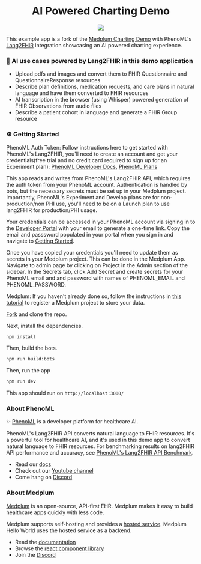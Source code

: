 <h1 align="center">AI Powered Charting Demo</h1>
<p align="center">
<a href="https://github.com/medplum/medplum-hello-world/blob/main/LICENSE.txt">
    <img src="https://img.shields.io/badge/license-Apache-blue.svg" />
  </a>
</p>

This example app is a fork of the [Medplum Charting Demo](https://github.com/medplum/medplum-provider) with PhenoML's [Lang2FHIR](https://developer.pheno.ml/reference/post_lang2fhir-create) integration showcasing an AI powered charting experience.

### :robot: AI use cases powered by Lang2FHIR in this demo application

- Upload pdfs and images and convert them to FHIR Questionnaire and QuestionnaireResponse resources
- Describe plan definitions, medication requests, and care plans in natural language and have them converted to FHIR resources
- AI transcription in the browser (using Whisper) powered generation of FHIR Observations from audio files
- Describe a patient cohort in language and generate a FHIR Group resource

### :gear: Getting Started

PhenoML Auth Token:
Follow instructions here to get started with PhenoML's Lang2FHIR, you'll need to create an account and get your credentials(free trial and no credit card required to sign up for an Experiment plan): [PhenoML Developer Docs](https://developer.pheno.ml/docs/getting-started), [PhenoML Plans](https://www.phenoml.com/plans)

This app reads and writes from PhenoML's Lang2FHIR API, which requires the auth token from your PhenoML account. Authentication is handled by bots, but the necessary secrets must be set up in your Medplum project. Importantly, PhenoML's Experiment and Develop plans are for non-production/non PHI use, you'll need to be on a Launch plan to use lang2FHIR for production/PHI usage.

Your credentials can be accessed in your PhenoML account via signing in to the [Developer Portal](https://developer.pheno.ml) with your email to generate a one-time link. Copy the email and passsword populated in your portal when you sign in and navigate to [Getting Started](https://developer.pheno.ml/reference/getting-started#/).

Once you have copied your credentials you'll need to update them as secrets in your Medplum project. This can be done in the Medplum App. Navigate to admin page by clicking on Project in the Admin section of the sidebar. In the Secrets tab, click Add Secret and create secrets for your PhenoML email and and password with names of PHENOML_EMAIL and PHENOML_PASSWORD. 

Medplum: 
If you haven't already done so, follow the instructions in [this tutorial](https://www.medplum.com/docs/tutorials/register) to register a Medplum project to store your data.

[Fork](https://github.com/PhenoML/medplum-provider-lang2fhir/fork) and clone the repo.

Next, install the dependencies.

```bash
npm install
```

Then, build the bots.

```bash
npm run build:bots
```

Then, run the app

```bash
npm run dev
```

This app should run on `http://localhost:3000/`

### About PhenoML
:sparkles: [PhenoML](https://phenoml.com/) is a developer platform for healthcare AI. 

PhenoML's Lang2FHIR API converts natural language to FHIR resources. It's a powerful tool for healthcare AI, and it's used in this demo app to convert natural language to FHIR resources. For benchmarking results on lang2FHIR API performance and accuracy, see [PhenoML's Lang2FHIR API Benchmark](https://github.com/PhenoML/phenoml_benchmarks).

- Read our [docs](https://developer.pheno.ml)
- Check out our [Youtube channel](https://www.youtube.com/@phenomldev)
- Come hang on [Discord](https://discord.gg/QgxDjNBxdV)

### About Medplum

[Medplum](https://www.medplum.com/) is an open-source, API-first EHR. Medplum makes it easy to build healthcare apps quickly with less code.

Medplum supports self-hosting and provides a [hosted service](https://app.medplum.com/). Medplum Hello World uses the hosted service as a backend.

- Read the [documentation](https://www.medplum.com/docs)
- Browse the [react component library](https://storybook.medplum.com/)
- Join the [Discord](https://discord.gg/medplum)

